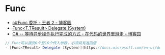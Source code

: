 # Func

- [c#Func 委托 - 王者 2 - 博客园](https://www.cnblogs.com/jestin/p/11543681.html)
- [Func<T,TResult> Delegate (System)](https://docs.microsoft.com/en-us/dotnet/api/system.func-2?view=netcore-3.1)
- [C# -- 等待异步操作执行完成的方式 - 在代码的世界里游走 - 博客园](https://www.cnblogs.com/ChengWenHao/p/CSharpAsync.html)

```c#
// Func可以接受0个至16个传入参数，必须具有返回值
- [Func<TResult> Delegate (System)](https://docs.microsoft.com/en-us/dotnet/api/system.func-1?view=netcore-3.1)

```
